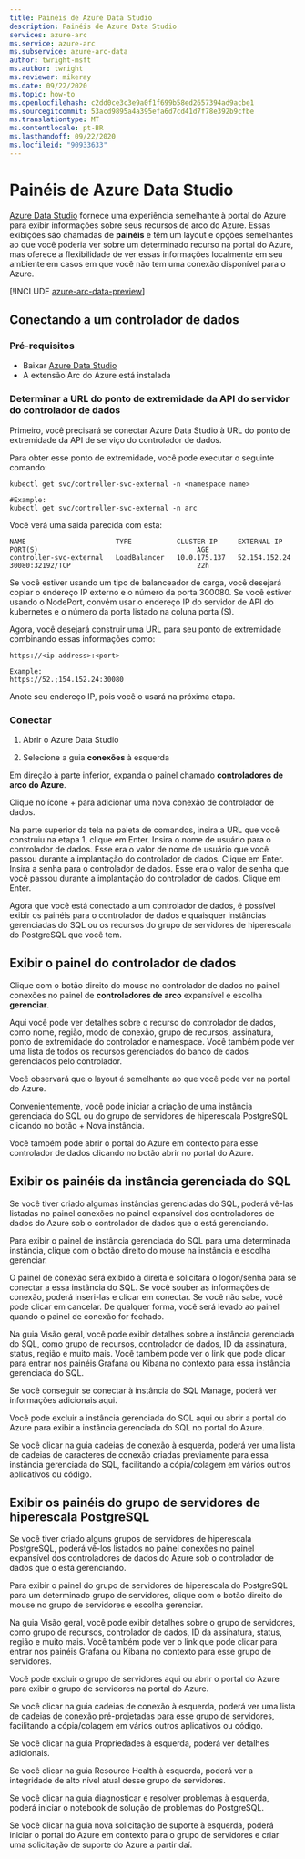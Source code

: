 ```yaml
---
title: Painéis de Azure Data Studio
description: Painéis de Azure Data Studio
services: azure-arc
ms.service: azure-arc
ms.subservice: azure-arc-data
author: twright-msft
ms.author: twright
ms.reviewer: mikeray
ms.date: 09/22/2020
ms.topic: how-to
ms.openlocfilehash: c2dd0ce3c3e9a0f1f699b58ed2657394ad9acbe1
ms.sourcegitcommit: 53acd9895a4a395efa6d7cd41d7f78e392b9cfbe
ms.translationtype: MT
ms.contentlocale: pt-BR
ms.lasthandoff: 09/22/2020
ms.locfileid: "90933633"
---
```

# <a name="azure-data-studio-dashboards"></a>Painéis de Azure Data Studio

[Azure Data Studio](https://aka.ms/azuredatastudio) fornece uma experiência semelhante à portal do Azure para exibir informações sobre seus recursos de arco do Azure.  Essas exibições são chamadas de **painéis** e têm um layout e opções semelhantes ao que você poderia ver sobre um determinado recurso na portal do Azure, mas oferece a flexibilidade de ver essas informações localmente em seu ambiente em casos em que você não tem uma conexão disponível para o Azure.

[!INCLUDE [azure-arc-data-preview](../../../includes/azure-arc-data-preview.md)]

## <a name="connecting-to-a-data-controller"></a>Conectando a um controlador de dados

### <a name="prerequisites"></a>Pré-requisitos

- Baixar [Azure Data Studio](https://aka.ms/getazuredatastudio)
- A extensão Arc do Azure está instalada

### <a name="determine-the-data-controller-server-api-endpoint-url"></a>Determinar a URL do ponto de extremidade da API do servidor do controlador de dados

Primeiro, você precisará se conectar Azure Data Studio à URL do ponto de extremidade da API de serviço do controlador de dados.

Para obter esse ponto de extremidade, você pode executar o seguinte comando:

```console
kubectl get svc/controller-svc-external -n <namespace name>

#Example:
kubectl get svc/controller-svc-external -n arc
```

Você verá uma saída parecida com esta:

```console
NAME                      TYPE           CLUSTER-IP     EXTERNAL-IP      PORT(S)                                       AGE
controller-svc-external   LoadBalancer   10.0.175.137   52.154.152.24    30080:32192/TCP                               22h
```

Se você estiver usando um tipo de balanceador de carga, você desejará copiar o endereço IP externo e o número da porta 300080.  Se você estiver usando o NodePort, convém usar o endereço IP do servidor de API do kubernetes e o número da porta listado na coluna porta (S).

Agora, você desejará construir uma URL para seu ponto de extremidade combinando essas informações como:

```console
https://<ip address>:<port>

Example:
https://52.;154.152.24:30080
```

Anote seu endereço IP, pois você o usará na próxima etapa.

### <a name="connect"></a>Conectar

1. Abrir o Azure Data Studio

1. Selecione a guia **conexões** à esquerda

Em direção à parte inferior, expanda o painel chamado **controladores de arco do Azure**.

Clique no ícone + para adicionar uma nova conexão de controlador de dados.

Na parte superior da tela na paleta de comandos, insira a URL que você construiu na etapa 1, clique em Enter.
Insira o nome de usuário para o controlador de dados.  Esse era o valor de nome de usuário que você passou durante a implantação do controlador de dados.  Clique em Enter.
Insira a senha para o controlador de dados.  Esse era o valor de senha que você passou durante a implantação do controlador de dados. Clique em Enter.

Agora que você está conectado a um controlador de dados, é possível exibir os painéis para o controlador de dados e quaisquer instâncias gerenciadas do SQL ou os recursos do grupo de servidores de hiperescala do PostgreSQL que você tem.

## <a name="view-the-data-controller-dashboard"></a>Exibir o painel do controlador de dados

Clique com o botão direito do mouse no controlador de dados no painel conexões no painel de **controladores de arco** expansível e escolha **gerenciar**.

Aqui você pode ver detalhes sobre o recurso do controlador de dados, como nome, região, modo de conexão, grupo de recursos, assinatura, ponto de extremidade do controlador e namespace.  Você também pode ver uma lista de todos os recursos gerenciados do banco de dados gerenciados pelo controlador.

Você observará que o layout é semelhante ao que você pode ver na portal do Azure.

Convenientemente, você pode iniciar a criação de uma instância gerenciada do SQL ou do grupo de servidores de hiperescala PostgreSQL clicando no botão + Nova instância.

Você também pode abrir o portal do Azure em contexto para esse controlador de dados clicando no botão abrir no portal do Azure.

## <a name="view-the-sql-managed-instance-dashboards"></a>Exibir os painéis da instância gerenciada do SQL

Se você tiver criado algumas instâncias gerenciadas do SQL, poderá vê-las listadas no painel conexões no painel expansível dos controladores de dados do Azure sob o controlador de dados que o está gerenciando.

Para exibir o painel de instância gerenciada do SQL para uma determinada instância, clique com o botão direito do mouse na instância e escolha gerenciar.

O painel de conexão será exibido à direita e solicitará o logon/senha para se conectar a essa instância do SQL. Se você souber as informações de conexão, poderá inseri-las e clicar em conectar.  Se você não sabe, você pode clicar em cancelar.  De qualquer forma, você será levado ao painel quando o painel de conexão for fechado.

Na guia Visão geral, você pode exibir detalhes sobre a instância gerenciada do SQL, como grupo de recursos, controlador de dados, ID da assinatura, status, região e muito mais.  Você também pode ver o link que pode clicar para entrar nos painéis Grafana ou Kibana no contexto para essa instância gerenciada do SQL.

Se você conseguir se conectar à instância do SQL Manage, poderá ver informações adicionais aqui.

Você pode excluir a instância gerenciada do SQL aqui ou abrir a portal do Azure para exibir a instância gerenciada do SQL no portal do Azure.

Se você clicar na guia cadeias de conexão à esquerda, poderá ver uma lista de cadeias de caracteres de conexão criadas previamente para essa instância gerenciada do SQL, facilitando a cópia/colagem em vários outros aplicativos ou código.

## <a name="view-the-postgresql-hyperscale-server-group-dashboards"></a>Exibir os painéis do grupo de servidores de hiperescala PostgreSQL

Se você tiver criado alguns grupos de servidores de hiperescala PostgreSQL, poderá vê-los listados no painel conexões no painel expansível dos controladores de dados do Azure sob o controlador de dados que o está gerenciando.

Para exibir o painel do grupo de servidores de hiperescala do PostgreSQL para um determinado grupo de servidores, clique com o botão direito do mouse no grupo de servidores e escolha gerenciar.

Na guia Visão geral, você pode exibir detalhes sobre o grupo de servidores, como grupo de recursos, controlador de dados, ID da assinatura, status, região e muito mais.  Você também pode ver o link que pode clicar para entrar nos painéis Grafana ou Kibana no contexto para esse grupo de servidores.

Você pode excluir o grupo de servidores aqui ou abrir o portal do Azure para exibir o grupo de servidores na portal do Azure.

Se você clicar na guia cadeias de conexão à esquerda, poderá ver uma lista de cadeias de conexão pré-projetadas para esse grupo de servidores, facilitando a cópia/colagem em vários outros aplicativos ou código.

Se você clicar na guia Propriedades à esquerda, poderá ver detalhes adicionais.

Se você clicar na guia Resource Health à esquerda, poderá ver a integridade de alto nível atual desse grupo de servidores.

Se você clicar na guia diagnosticar e resolver problemas à esquerda, poderá iniciar o notebook de solução de problemas do PostgreSQL.

Se você clicar na guia nova solicitação de suporte à esquerda, poderá iniciar o portal do Azure em contexto para o grupo de servidores e criar uma solicitação de suporte do Azure a partir daí.
